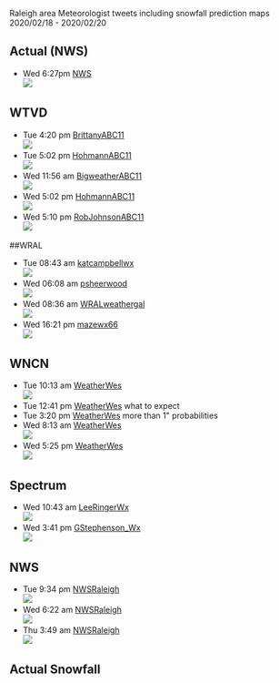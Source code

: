 Raleigh area Meteorologist tweets including snowfall prediction maps 2020/02/18 - 2020/02/20

## Actual (NWS)
* Wed 6:27pm [NWS](https://twitter.com/NWSRaleigh/status/1230639187298111488) <br>
  ![](https://raw.githubusercontent.com/rtphokie/RAHFeb2020SnowEvent/master/data/images/0220actual.png)
## WTVD
* Tue 4:20 pm [BrittanyABC11](https://twitter.com/BrittanyABC11/status/1229878285640896512) <br>
  ![](https://raw.githubusercontent.com/rtphokie/RAHFeb2020SnowEvent/master/data/images/0218BrittanyABC11.jpeg)
* Tue 5:02 pm [HohmannABC11](https://twitter.com/HohmannABC11/status/1229888872215203840) <br>
  ![](https://raw.githubusercontent.com/rtphokie/RAHFeb2020SnowEvent/master/data/images/02181702HohmannABC11.jpeg)
* Wed 11:56 am [BigweatherABC11](https://twitter.com/BigweatherABC11/status/1230174414966337538) <br>
  ![](https://raw.githubusercontent.com/rtphokie/RAHFeb2020SnowEvent/master/data/images/0219BigweatherABC11.jpeg)
* Wed 5:02 pm [HohmannABC11](https://twitter.com/HohmannABC11/status/1230251233530781696) <br>
  ![](https://raw.githubusercontent.com/rtphokie/RAHFeb2020SnowEvent/master/data/images/0219HohmannABC11.jpeg)
* Wed 5:10 pm [RobJohnsonABC11](https://twitter.com/RobJohnsonABC11/status/1230253257261568000) <br>
  ![](https://raw.githubusercontent.com/rtphokie/RAHFeb2020SnowEvent/master/data/images/0219RobJohnsonABC11.jpeg)

##WRAL
* Tue 08:43 am [katcampbellwx](https://twitter.com/katcampbellwx/status/1229944495111843841) <br>
  ![](https://raw.githubusercontent.com/rtphokie/RAHFeb2020SnowEvent/master/data/images/0218katcampbellwx.jpeg)
* Wed 06:08 am [psheerwood](https://twitter.com/psheerwood/status/1230086875395821568) <br>
  ![](https://raw.githubusercontent.com/rtphokie/RAHFeb2020SnowEvent/master/data/images/0219psheerwood.jpeg)
* Wed 08:36 am [WRALweathergal](https://twitter.com/WRALweathergal/status/1230123959439548418) <br>
  ![](https://raw.githubusercontent.com/rtphokie/RAHFeb2020SnowEvent/master/data/images/0219WRALweathergal.jpeg)
* Wed 16:21 pm [mazewx66](https://twitter.com/mazewx66/status/1230240996321087489) <br>
  ![](https://raw.githubusercontent.com/rtphokie/RAHFeb2020SnowEvent/master/data/images/0219mazewx66.jpeg)
 
## WNCN
* Tue 10:13 am [WeatherWes](https://twitter.com/WeatherWes/status/1229785935132446720) <br>
  ![](https://raw.githubusercontent.com/rtphokie/RAHFeb2020SnowEvent/master/data/images/0218WeatherWes.jpeg)
* Tue 12:41 pm [WeatherWes](https://twitter.com/WeatherWes/status/1229974141417160704) what to expect
* Tue 3:20 pm [WeatherWes](https://twitter.com/WeatherWes/status/1229863215120756738) more than 1" probabilities
* Wed 8:13 am [WeatherWes](https://twitter.com/WeatherWes/status/1230118139754696707) <br>
  ![](https://raw.githubusercontent.com/rtphokie/RAHFeb2020SnowEvent/master/data/images/0219WeatherWes.jpeg)
* Wed 5:25 pm [WeatherWes](https://twitter.com/WeatherWes/status/1230257032684605440) <br>
  ![](https://raw.githubusercontent.com/rtphokie/RAHFeb2020SnowEvent/master/data/images/0219WeatherWes_2.jpeg)

## Spectrum
* Wed 10:43 am [LeeRingerWx](https://twitter.com/LeeRingerWx/status/1230155987232993280) <br>
  ![](https://raw.githubusercontent.com/rtphokie/RAHFeb2020SnowEvent/master/data/images/0219LeeRingerWx.jpeg)
* Wed 3:41 pm [GStephenson_Wx](https://twitter.com/GStephenson_Wx/status/1230230842947055617) <br>
  ![](https://raw.githubusercontent.com/rtphokie/RAHFeb2020SnowEvent/master/data/images/0219GStephenson_Wx.jpeg)

## NWS
* Tue 9:34 pm [NWSRaleigh](https://twitter.com/NWSRaleigh/status/1229957386875457536) <br>
  ![](https://raw.githubusercontent.com/rtphokie/RAHFeb2020SnowEvent/master/data/images/0218NWSRaleigh.jpeg)
* Wed 6:22 am [NWSRaleigh](https://twitter.com/NWSRaleigh/status/1230090338003369986)  <br>
  ![](https://raw.githubusercontent.com/rtphokie/RAHFeb2020SnowEvent/master/data/images/0219NWSRaleigh.jpeg)
* Thu 3:49 am [NWSRaleigh](https://twitter.com/NWSRaleigh/status/1230462986310934528) <br>
  ![](https://raw.githubusercontent.com/rtphokie/RAHFeb2020SnowEvent/master/data/images/0220actual.png)
## Actual Snowfall
